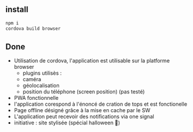 
## install

```sh
npm i
cordova build browser
```

## Done
- Utilisation de cordova, l'application est utilisable sur la platforme browser
    - plugins utilisès :
    - caméra
    - géolocalisation
    - position du téléphone (screen position) (pas testé)
- PWA fonctionnelle
- l'application corespond à l'énoncé de cration de tops et est fonctionelle
- Page offline désigné grâce à la mise en cache par le SW
- L'application peut recevoir des notifications via one signal
- initiative : site stylisée (spécial halloween 🎃)


